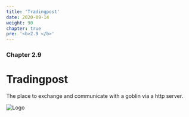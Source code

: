 ```yaml
---
title: 'Tradingpost'
date: 2020-09-14
weight: 90
chapter: true
pre: '<b>2.9 </b>'
---
```


### Chapter 2.9

# Tradingpost

The place to exchange and communicate with a goblin via a http server.

![Logo](/img/goblin-blupi-tradingpost.png?width=600px)
